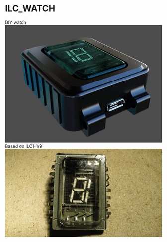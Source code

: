 # ILC_WATCH
DIY watch
![alt text](https://github.com/Kom60/ILC_WATCH/blob/master/watch_.jpg)
Based on ILC1-1/9
![alt text](https://github.com/Kom60/ILC_WATCH/blob/master/5019573110_0.jpg)
